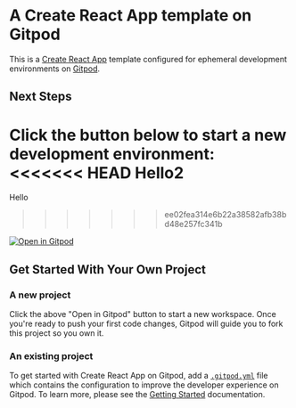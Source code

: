# A Create React App template on Gitpod

This is a [Create React App](https://create-react-app.dev/) template configured for ephemeral development environments on [Gitpod](https://www.gitpod.io/).

## Next Steps

Click the button below to start a new development environment:
<<<<<<< HEAD
Hello2
=======
Hello
>>>>>>> ee02fea314e6b22a38582afb38bd48e257fc341b

[![Open in Gitpod](https://gitpod.io/button/open-in-gitpod.svg)](https://gitpod.io/#https://github.com/gitpod-io/template-typescript-react)

## Get Started With Your Own Project

### A new project

Click the above "Open in Gitpod" button to start a new workspace. Once you're ready to push your first code changes, Gitpod will guide you to fork this project so you own it.

### An existing project

To get started with Create React App on Gitpod, add a [`.gitpod.yml`](./.gitpod.yml) file which contains the configuration to improve the developer experience on Gitpod. To learn more, please see the [Getting Started](https://www.gitpod.io/docs/getting-started) documentation.
